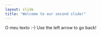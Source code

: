 ```yaml
---
layout: slide
title: "Welcome to our second slide!"
---
```

O meu texto :-)
Use the left arrow to go back!